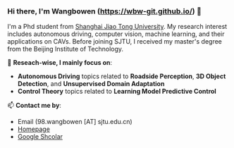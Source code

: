### Hi there, I'm Wangbowen (https://wbw-git.github.io/) 👋

I'm a Phd student from [Shanghai Jiao Tong University](https://www.sjtu.edu.cn/). My research interest includes autonomous driving, computer vision, machine learning, and their applications on CAVs.
Before joining SJTU, I received my master's degree from the Beijing Institute of Technology.


🔭 **Reseach-wise, I mainly focus on**:

- **Autonomous Driving** topics related to **Roadside Perception**, **3D Object Detection**, and **Unsupervised Domain Adaptation**
- **Control Theory** topics related to **Learning Model Predictive Control**

📫 **Contact me by**:
- Email (98.wangbowen [AT] sjtu.edu.cn)
- [Homepage](https://wbw-git.github.io/)
- [Google Shcolar]([https://www.linkedin.com/in/runsheng-xu/](https://scholar.google.com.hk/citations?user=PK-ODQoAAAAJ&hl=zh-CN))
